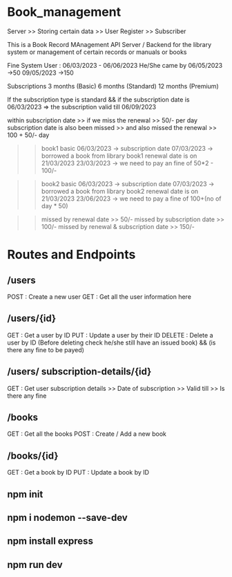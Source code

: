 # Book_management


Server >> Storing certain data
       >> User Register
       >> Subscriber


This is a Book Record MAnagement API Server / Backend for the library system or management of certain records or manuals or books

Fine System
User : 06/03/2023  - 06/06/2023
He/She came by 06/05/2023  ->50
               09/05/2023  ->150
               
Subscriptions 
  3 months (Basic)
  6 months (Standard)
  12 months (Premium)
  
If the subscription type is standard && if the subscription date is 06/03/2023
=> the subscription valid till 06/09/2023

within subscription date >> if we miss the renewal >> 50/- per day
subscription date is also been missed >> and also missed the renewal >> 100 + 50/- day


>> book1
>> basic
>> 06/03/2023 -> subscription date
>> 07/03/2023 -> borrowed a book from library
>> book1 renewal date is on 21/03/2023
>> 23/03/2023 -> we need to pay an fine of 50*2 - 100/-


>> book2
>> basic
>> 06/03/2023 -> subscription date
>> 07/03/2023 -> borrowed a book from library
>> book2 renewal date is on 21/03/2023
>> 23/06/2023 -> we need to pay a fine of 100+(no of day * 50)


>> missed by renewal date >> 50/-
>> missed by subscription date >> 100/-
>> missed by renewal & subscription date >> 150/-




# Routes and Endpoints

## /users
POST : Create a new user 
GET  : Get all the user information here

## /users/{id}
GET : Get a user by ID
PUT : Update a user by their ID
DELETE : Delete a user by ID (Before deleting check he/she still have an issued book) && (is there any fine to be payed)

## /users/ subscription-details/{id}
GET : Get user subscription details 
         >> Date of subscription
         >> Valid till
         >> Is there any fine
         
## /books
GET : Get all the books
POST : Create / Add a new book

## /books/{id}
GET : Get a book by ID
PUT : Update a book by ID



## npm init
## npm i nodemon --save-dev
## npm install express
## npm run dev
